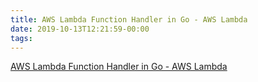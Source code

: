 ```yaml
---
title: AWS Lambda Function Handler in Go - AWS Lambda
date: 2019-10-13T12:21:59-00:00
tags:
---
```


[AWS Lambda Function Handler in Go - AWS Lambda](https://docs.aws.amazon.com/lambda/latest/dg/go-programming-model-handler-types.html)
